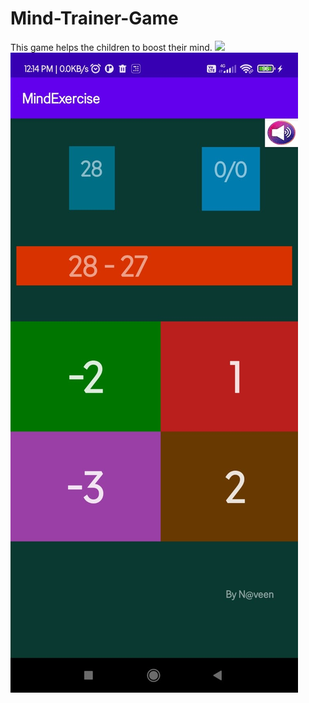 # Mind-Trainer-Game
This game helps the children to boost their mind.
<image src="images/image1.jpeg" width="100"
       />
![](images/image1.jpeg)

